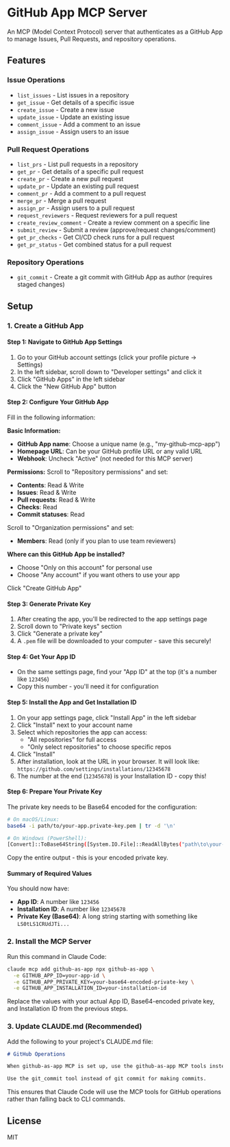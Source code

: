 # GitHub App MCP Server

An MCP (Model Context Protocol) server that authenticates as a GitHub App to manage Issues, Pull Requests, and repository operations.

## Features

### Issue Operations
- `list_issues` - List issues in a repository
- `get_issue` - Get details of a specific issue
- `create_issue` - Create a new issue
- `update_issue` - Update an existing issue
- `comment_issue` - Add a comment to an issue
- `assign_issue` - Assign users to an issue

### Pull Request Operations
- `list_prs` - List pull requests in a repository
- `get_pr` - Get details of a specific pull request
- `create_pr` - Create a new pull request
- `update_pr` - Update an existing pull request
- `comment_pr` - Add a comment to a pull request
- `merge_pr` - Merge a pull request
- `assign_pr` - Assign users to a pull request
- `request_reviewers` - Request reviewers for a pull request
- `create_review_comment` - Create a review comment on a specific line
- `submit_review` - Submit a review (approve/request changes/comment)
- `get_pr_checks` - Get CI/CD check runs for a pull request
- `get_pr_status` - Get combined status for a pull request

### Repository Operations
- `git_commit` - Create a git commit with GitHub App as author (requires staged changes)

## Setup

### 1. Create a GitHub App

#### Step 1: Navigate to GitHub App Settings
1. Go to your GitHub account settings (click your profile picture → Settings)
2. In the left sidebar, scroll down to "Developer settings" and click it
3. Click "GitHub Apps" in the left sidebar
4. Click the "New GitHub App" button

#### Step 2: Configure Your GitHub App
Fill in the following information:

**Basic Information:**
- **GitHub App name**: Choose a unique name (e.g., "my-github-mcp-app")
- **Homepage URL**: Can be your GitHub profile URL or any valid URL
- **Webhook**: Uncheck "Active" (not needed for this MCP server)

**Permissions:**
Scroll to "Repository permissions" and set:
- **Contents**: Read & Write
- **Issues**: Read & Write  
- **Pull requests**: Read & Write
- **Checks**: Read
- **Commit statuses**: Read

Scroll to "Organization permissions" and set:
- **Members**: Read (only if you plan to use team reviewers)

**Where can this GitHub App be installed?**
- Choose "Only on this account" for personal use
- Choose "Any account" if you want others to use your app

Click "Create GitHub App"

#### Step 3: Generate Private Key
1. After creating the app, you'll be redirected to the app settings page
2. Scroll down to "Private keys" section
3. Click "Generate a private key"
4. A `.pem` file will be downloaded to your computer - save this securely!

#### Step 4: Get Your App ID
- On the same settings page, find your "App ID" at the top (it's a number like `123456`)
- Copy this number - you'll need it for configuration

#### Step 5: Install the App and Get Installation ID
1. On your app settings page, click "Install App" in the left sidebar
2. Click "Install" next to your account name
3. Select which repositories the app can access:
   - "All repositories" for full access
   - "Only select repositories" to choose specific repos
4. Click "Install"
5. After installation, look at the URL in your browser. It will look like:
   `https://github.com/settings/installations/12345678`
6. The number at the end (`12345678`) is your Installation ID - copy this!

#### Step 6: Prepare Your Private Key
The private key needs to be Base64 encoded for the configuration:

```bash
# On macOS/Linux:
base64 -i path/to/your-app.private-key.pem | tr -d '\n'

# On Windows (PowerShell):
[Convert]::ToBase64String([System.IO.File]::ReadAllBytes("path\to\your-app.private-key.pem"))
```

Copy the entire output - this is your encoded private key.

#### Summary of Required Values
You should now have:
- **App ID**: A number like `123456`
- **Installation ID**: A number like `12345678`  
- **Private Key (Base64)**: A long string starting with something like `LS0tLS1CRUdJTi...`

### 2. Install the MCP Server

Run this command in Claude Code:

```bash
claude mcp add github-as-app npx github-as-app \
  -e GITHUB_APP_ID=your-app-id \
  -e GITHUB_APP_PRIVATE_KEY=your-base64-encoded-private-key \
  -e GITHUB_APP_INSTALLATION_ID=your-installation-id
```

Replace the values with your actual App ID, Base64-encoded private key, and Installation ID from the previous steps.

### 3. Update CLAUDE.md (Recommended)

Add the following to your project's CLAUDE.md file:

```markdown
# GitHub Operations

When github-as-app MCP is set up, use the github-as-app MCP tools instead of the gh command for GitHub operations.

Use the git_commit tool instead of git commit for making commits.
```

This ensures that Claude Code will use the MCP tools for GitHub operations rather than falling back to CLI commands.

## License

MIT